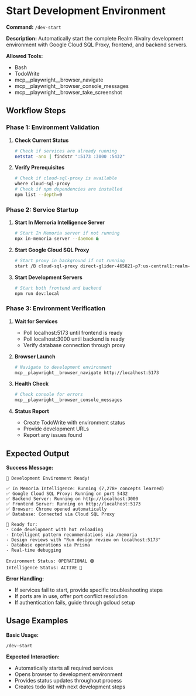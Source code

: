 # Start Development Environment

**Command:** `/dev-start`

**Description:** Automatically start the complete Realm Rivalry development environment with Google Cloud SQL Proxy, frontend, and backend servers.

**Allowed Tools:**
- Bash
- TodoWrite
- mcp__playwright__browser_navigate
- mcp__playwright__browser_console_messages
- mcp__playwright__browser_take_screenshot

## Workflow Steps

### Phase 1: Environment Validation
1. **Check Current Status**
   ```bash
   # Check if services are already running
   netstat -ano | findstr ":5173 :3000 :5432"
   ```

2. **Verify Prerequisites**
   ```bash
   # Check if cloud-sql-proxy is available
   where cloud-sql-proxy
   # Check if npm dependencies are installed
   npm list --depth=0
   ```

### Phase 2: Service Startup
1. **Start In Memoria Intelligence Server**
   ```bash
   # Start In Memoria server if not running
   npx in-memoria server --daemon &
   ```

2. **Start Google Cloud SQL Proxy**
   ```bash
   # Start proxy in background if not running
   start /B cloud-sql-proxy direct-glider-465821-p7:us-central1:realm-rivalry-dev --port=5432
   ```

3. **Start Development Servers**
   ```bash
   # Start both frontend and backend
   npm run dev:local
   ```

### Phase 3: Environment Verification
1. **Wait for Services**
   - Poll localhost:5173 until frontend is ready
   - Poll localhost:3000 until backend is ready
   - Verify database connection through proxy

2. **Browser Launch**
   ```bash
   # Navigate to development environment
   mcp__playwright__browser_navigate http://localhost:5173
   ```

3. **Health Check**
   ```bash
   # Check console for errors
   mcp__playwright__browser_console_messages
   ```

4. **Status Report**
   - Create TodoWrite with environment status
   - Provide development URLs
   - Report any issues found

## Expected Output

**Success Message:**
```
🚀 Development Environment Ready!

✅ In Memoria Intelligence: Running (7,278+ concepts learned)
✅ Google Cloud SQL Proxy: Running on port 5432
✅ Backend Server: Running on http://localhost:3000  
✅ Frontend Server: Running on http://localhost:5173
✅ Browser: Chrome opened automatically
✅ Database: Connected via Cloud SQL Proxy

🎯 Ready for:
- Code development with hot reloading
- Intelligent pattern recommendations via /memoria
- Design reviews with "Run design review on localhost:5173"
- Database operations via Prisma
- Real-time debugging

Environment Status: OPERATIONAL 🟢
Intelligence Status: ACTIVE 🧠
```

**Error Handling:**
- If services fail to start, provide specific troubleshooting steps
- If ports are in use, offer port conflict resolution
- If authentication fails, guide through gcloud setup

## Usage Examples

**Basic Usage:**
```
/dev-start
```

**Expected Interaction:**
- Automatically starts all required services
- Opens browser to development environment
- Provides status updates throughout process
- Creates todo list with next development steps